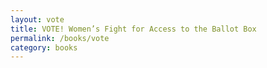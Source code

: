 ```yaml
---
layout: vote
title: VOTE! Women’s Fight for Access to the Ballot Box
permalink: /books/vote
category: books
---
```


